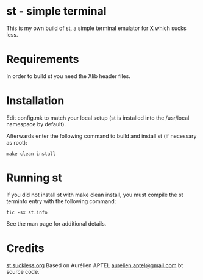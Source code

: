 # st - simple terminal
This is my own build of st, a simple terminal emulator for X which sucks less.

# Requirements
In order to build st you need the Xlib header files.

# Installation
Edit config.mk to match your local setup (st is installed into
the /usr/local namespace by default).

Afterwards enter the following command to build and install st (if
necessary as root):

    make clean install


# Running st
If you did not install st with make clean install, you must compile
the st terminfo entry with the following command:

    tic -sx st.info

See the man page for additional details.

# Credits
[st.suckless.org](https://st.suckless.org/)
Based on Aurélien APTEL <aurelien.aptel@gmail.com> bt source code.

